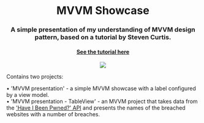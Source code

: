 <h1 align="center">MVVM Showcase</h1>
  <p align="center">
    <h3 align ="center">A simple presentation of my understanding of MVVM design pattern, based on a tutorial by Steven Curtis.</h3>
</p>

<h4 align="center">
  <a href="https://stevenpcurtis.medium.com/mvvm-in-swift-19ba3f87ed45">See the tutorial here</a>
</h4>  

<p align="center">
  <img src="https://user-images.githubusercontent.com/62523613/100084171-ba1f4080-2e4a-11eb-8a58-61759a6c91dc.jpg">
</p>

Contains two projects:

• 'MVVM presentation' - a simple MVVM showcase with a label configured by a view model. <br/>
• 'MVVM presentation - TableView' - an MVVM project that takes data from the <a href="https://haveibeenpwned.com/API/v2">'Have I Been Pwned?' API</a> and presents the names of the breached websites with a number of breaches.
